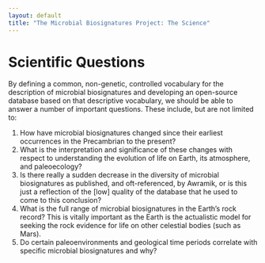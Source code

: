 ```yaml
---
layout: default
title: "The Microbial Biosignatures Project: The Science"
---
```


<h1>Scientific Questions</h1>

<p>
  By defining a common, non-genetic, controlled vocabulary for the description of microbial biosignatures and developing an open-source database based on that descriptive vocabulary, we should be able to answer a number of important questions. These include, but are not limited to:
</p>

<ol>
  <li>How have microbial biosignatures changed since their earliest occurrences in the Precambrian to the present?</li>
  <li>What is the interpretation and significance of these changes with respect to understanding the evolution of life on Earth, its atmosphere, and paleoecology?</li>
  <li>Is there really a sudden decrease in the diversity of microbial biosignatures as published, and oft-referenced, by Awramik, or is this just a reflection of the [low] quality of the database that he used to come to this conclusion?</li>
  <li>What is the full range of microbial biosignatures in the Earth’s rock record? This is vitally important as the Earth is the actualistic model for seeking the rock evidence for life on other celestial bodies (such as Mars).</li>
  <li>Do certain paleoenvironments and geological time periods correlate with specific microbial biosignatures and why?</li>
</ol>
